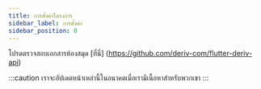 ```yaml
---
title: การตั้งค่าโครงการ
sidebar_label: การตั้งค่า
sidebar_position: 0
---
```


โปรดตรวจสอบเอกสารห้องสมุด [ที่นี่] (https://github.com/deriv-com/flutter-deriv-api)

:::caution
เราจะอัปเดตหน้าเหล่านี้ในอนาคตเมื่อเรามีเนื้อหาสำหรับพวกเขา
:::
